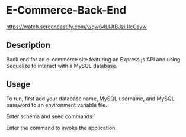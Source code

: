 # E-Commerce-Back-End

https://watch.screencastify.com/v/qw64LIJfBJzil1IcCayw

## Description

Back end for an e-commerce site featuring an Express.js API and using Sequelize to interact with a MySQL database.

## Usage

To run, first add your database name, MySQL username, and MySQL password to an environment variable file.

Enter schema and seed commands.

Enter the command to invoke the application.